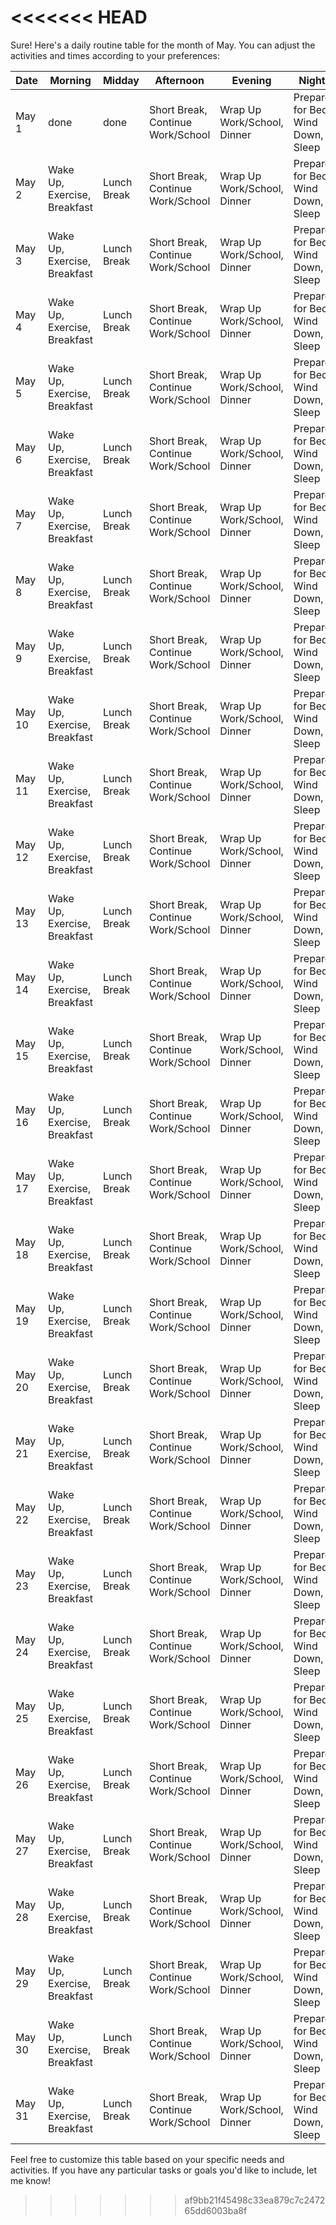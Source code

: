 <<<<<<< HEAD
=======
Sure! Here's a daily routine table for the month of May. You can adjust the activities and times according to your preferences:

| **Date** | **Morning** | **Midday** | **Afternoon** | **Evening** | **Night** |
|----------|-------------|------------|---------------|-------------|-----------|
| May 1    | done | done | Short Break, Continue Work/School | Wrap Up Work/School, Dinner | Prepare for Bed, Wind Down, Sleep |
| May 2    | Wake Up, Exercise, Breakfast | Lunch Break | Short Break, Continue Work/School | Wrap Up Work/School, Dinner | Prepare for Bed, Wind Down, Sleep |
| May 3    | Wake Up, Exercise, Breakfast | Lunch Break | Short Break, Continue Work/School | Wrap Up Work/School, Dinner | Prepare for Bed, Wind Down, Sleep |
| May 4    | Wake Up, Exercise, Breakfast | Lunch Break | Short Break, Continue Work/School | Wrap Up Work/School, Dinner | Prepare for Bed, Wind Down, Sleep |
| May 5    | Wake Up, Exercise, Breakfast | Lunch Break | Short Break, Continue Work/School | Wrap Up Work/School, Dinner | Prepare for Bed, Wind Down, Sleep |
| May 6    | Wake Up, Exercise, Breakfast | Lunch Break | Short Break, Continue Work/School | Wrap Up Work/School, Dinner | Prepare for Bed, Wind Down, Sleep |
| May 7    | Wake Up, Exercise, Breakfast | Lunch Break | Short Break, Continue Work/School | Wrap Up Work/School, Dinner | Prepare for Bed, Wind Down, Sleep |
| May 8    | Wake Up, Exercise, Breakfast | Lunch Break | Short Break, Continue Work/School | Wrap Up Work/School, Dinner | Prepare for Bed, Wind Down, Sleep |
| May 9    | Wake Up, Exercise, Breakfast | Lunch Break | Short Break, Continue Work/School | Wrap Up Work/School, Dinner | Prepare for Bed, Wind Down, Sleep |
| May 10   | Wake Up, Exercise, Breakfast | Lunch Break | Short Break, Continue Work/School | Wrap Up Work/School, Dinner | Prepare for Bed, Wind Down, Sleep |
| May 11   | Wake Up, Exercise, Breakfast | Lunch Break | Short Break, Continue Work/School | Wrap Up Work/School, Dinner | Prepare for Bed, Wind Down, Sleep |
| May 12   | Wake Up, Exercise, Breakfast | Lunch Break | Short Break, Continue Work/School | Wrap Up Work/School, Dinner | Prepare for Bed, Wind Down, Sleep |
| May 13   | Wake Up, Exercise, Breakfast | Lunch Break | Short Break, Continue Work/School | Wrap Up Work/School, Dinner | Prepare for Bed, Wind Down, Sleep |
| May 14   | Wake Up, Exercise, Breakfast | Lunch Break | Short Break, Continue Work/School | Wrap Up Work/School, Dinner | Prepare for Bed, Wind Down, Sleep |
| May 15   | Wake Up, Exercise, Breakfast | Lunch Break | Short Break, Continue Work/School | Wrap Up Work/School, Dinner | Prepare for Bed, Wind Down, Sleep |
| May 16   | Wake Up, Exercise, Breakfast | Lunch Break | Short Break, Continue Work/School | Wrap Up Work/School, Dinner | Prepare for Bed, Wind Down, Sleep |
| May 17   | Wake Up, Exercise, Breakfast | Lunch Break | Short Break, Continue Work/School | Wrap Up Work/School, Dinner | Prepare for Bed, Wind Down, Sleep |
| May 18   | Wake Up, Exercise, Breakfast | Lunch Break | Short Break, Continue Work/School | Wrap Up Work/School, Dinner | Prepare for Bed, Wind Down, Sleep |
| May 19   | Wake Up, Exercise, Breakfast | Lunch Break | Short Break, Continue Work/School | Wrap Up Work/School, Dinner | Prepare for Bed, Wind Down, Sleep |
| May 20   | Wake Up, Exercise, Breakfast | Lunch Break | Short Break, Continue Work/School | Wrap Up Work/School, Dinner | Prepare for Bed, Wind Down, Sleep |
| May 21   | Wake Up, Exercise, Breakfast | Lunch Break | Short Break, Continue Work/School | Wrap Up Work/School, Dinner | Prepare for Bed, Wind Down, Sleep |
| May 22   | Wake Up, Exercise, Breakfast | Lunch Break | Short Break, Continue Work/School | Wrap Up Work/School, Dinner | Prepare for Bed, Wind Down, Sleep |
| May 23   | Wake Up, Exercise, Breakfast | Lunch Break | Short Break, Continue Work/School | Wrap Up Work/School, Dinner | Prepare for Bed, Wind Down, Sleep |
| May 24   | Wake Up, Exercise, Breakfast | Lunch Break | Short Break, Continue Work/School | Wrap Up Work/School, Dinner | Prepare for Bed, Wind Down, Sleep |
| May 25   | Wake Up, Exercise, Breakfast | Lunch Break | Short Break, Continue Work/School | Wrap Up Work/School, Dinner | Prepare for Bed, Wind Down, Sleep |
| May 26   | Wake Up, Exercise, Breakfast | Lunch Break | Short Break, Continue Work/School | Wrap Up Work/School, Dinner | Prepare for Bed, Wind Down, Sleep |
| May 27   | Wake Up, Exercise, Breakfast | Lunch Break | Short Break, Continue Work/School | Wrap Up Work/School, Dinner | Prepare for Bed, Wind Down, Sleep |
| May 28   | Wake Up, Exercise, Breakfast | Lunch Break | Short Break, Continue Work/School | Wrap Up Work/School, Dinner | Prepare for Bed, Wind Down, Sleep |
| May 29   | Wake Up, Exercise, Breakfast | Lunch Break | Short Break, Continue Work/School | Wrap Up Work/School, Dinner | Prepare for Bed, Wind Down, Sleep |
| May 30   | Wake Up, Exercise, Breakfast | Lunch Break | Short Break, Continue Work/School | Wrap Up Work/School, Dinner | Prepare for Bed, Wind Down, Sleep |
| May 31   | Wake Up, Exercise, Breakfast | Lunch Break | Short Break, Continue Work/School | Wrap Up Work/School, Dinner | Prepare for Bed, Wind Down, Sleep |

Feel free to customize this table based on your specific needs and activities. If you have any particular tasks or goals you'd like to include, let me know!
>>>>>>> af9bb21f45498c33ea879c7c247265dd6003ba8f
